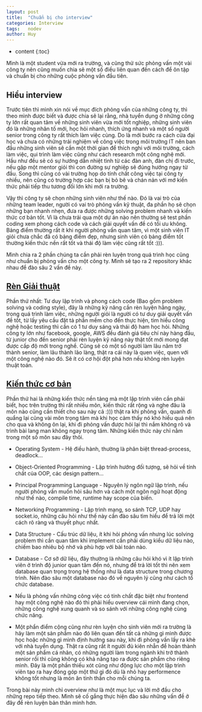 ```yaml
---
layout: post
title:  "Chuẩn bị cho interview"
categories: Interview
tags:   nodev
author: Huy
---
```

* content
{:toc}

Mình là một student vừa mới ra trường, và cũng thử sức phỏng vấn một vài công ty nên cũng muốn chia sẽ một số điều liên quan đến cách để ôn tập và chuẩn bị cho những cuộc phỏng vấn đầu tiên.

## Hiểu interview

Trước tiên thì mình xin nói về mục đích phỏng vấn của những công ty, thì theo mình được biết và được chia sẽ lại rằng, nhà tuyển dụng ở những công ty lớn rất quan tâm về những sinh viên vừa mới tốt nghiệp, những sinh viên đó là những nhân tố mới, học hỏi nhanh, thích ứng nhanh và một số người senior trong công ty rất thích làm việc cùng. Do là mới bước ra cách cửa đại học và chưa có những trải nghiệm về công việc trong môi trường IT nên ban đầu những sinh viên sẽ cần một thời gian để thích nghi với môi trường, cách làm việc, qui trình làm việc cũng như cách research một công nghệ mới. Hầu như đều sẽ có sự hướng dẫn nhiệt tình từ các đàn anh, đàn chị đi trước, nếu gặp một mentor giỏi thì con đường sự nghiệp sẽ đúng hướng ngay từ đầu. Song thì cũng có vài trường họp do tính chất công việc tại công ty nhiều, nên cũng có trường hợp các bạn bị bỏ bê và chán nản với mớ kiến thức phải tiếp thu tương đối lớn khi mới ra trường.

Vậy thì công ty sẽ chọn những sinh viên như thế nào. Đó là vai trò của những team leader, người có vai trò phỏng vấn kỹ thuật, đa phần họ sẽ chọn những bạn nhanh nhẹn, đưa ra được những solving problem nhanh và kiến thức cơ bản tốt. Vì là chưa trải qua một dự án nào nên thường sẽ test phần coding xem phong cách code và cách giải quyết vấn đề có tối ưu không. Bảng điểm thường rất ít khi người phỏng vấn quan tâm, vì một sinh viên IT giỏi chưa chắc đã có bảng điểm đẹp, nhưng sinh viên có bảng điểm tốt thường kiến thức nền rất tốt và thái độ làm việc cũng rất tốt :))).

Mình chia ra 2 phần chúng ta cần phải rèn luyện trong quá trình học cũng như chuẩn bị phỏng vấn cho một công ty. Mình sẽ tạo ra 2 repository khác nhau để đào sâu 2 vấn đề này.

## [Rèn Giải thuật]()

Phần thứ nhất: Tư duy lập trình và phong cách code (Bao gồm problem solving và coding style), đây là những kỹ năng cần rèn luyện hằng ngày, trong quá trình làm việc, những người giỏi là người có tư duy giải quyết vấn đề tốt, từ lấy yêu cầu đặt tả phần mềm cho đến thực hiện, tìm hiểu công nghệ hoặc testing thì cần có 1 tư duy sáng và thái độ ham học hỏi. Những công ty lớn như facebook, google, AWS đều đánh giá tiêu chí này hàng đầu, từ junior cho đến senior phải rèn luyện kỹ năng này thật tốt mới mong đạt được cấp độ mới trong nghề. Cũng sẽ có một số người làm lâu năm trở thành senior, làm lâu thành lão làng, thật ra cái này là quen việc, quen với một công nghệ nào đó. Sẽ ít có cơ hội đột phá hơn nếu không rèn luyện thuật toán.

## [Kiến thức cơ bản]()

Phần thứ hai là những kiến thức nền tảng mà một lập trình viên cần phải biết, học trên trường thì rất nhiều môn, kiến thức rất rộng và nghe đâu là môn nào cũng cần thiết cho sau này cả :))) thật ra khi phỏng vấn, quanh đi quẩng lại cũng vài môn trọng tâm mà khi học cảm thấy nó khó hiểu quá nên cho qua và không ôn lại, khi đi phỏng vấn được hỏi lại thì nắm không rõ và trình bài lang man không ngay trọng tâm. Những kiến thức này chỉ nằm trong một số môn sau đây thôi.

* Operating System - Hệ điều hành, thường là phân biệt thread-process, deadlock... 
* Object-Oriented Programming - Lập trình hướng đối tượng, sẽ hỏi về tính chất của OOP, các design pattern...
* Principal Programming Language - Nguyên lý ngôn ngữ lập trình, nếu người phỏng vấn muốn hỏi sâu hơn và cách một ngôn ngữ hoạt động như thế nào, compile time, runtime hay scope của biến.
* Networking Programming - Lập trình mạng, so sánh TCP, UDP hay socket.io, những câu hỏi như thế này cần đào sâu tìm hiểu để trả lời một cách rõ ràng và thuyết phục nhất.
* Data Structure - Cấu trúc dữ liệu, ít khi hỏi phỏng vấn nhưng lúc solving problem thì cần quan tâm khi implement cần phải dùng kiểu dữ liệu nào, chiếm bao nhiêu bộ nhớ và phù hợp với bài toán nào.
* Database - Cơ sỡ dữ liệu, đây thường là những câu hỏi khó vì ít lập trình viên ở trình độ junior quan tâm đến nó, nhưng để trả lời tốt thì nên xem database quan trọng trong hệ thống như là data structure trong chương trình. Nên đào sâu một database nào đó về nguyên lý cũng như cách tổ chức database.

* Nếu là phỏng vấn những công việc có tính chất đặc biệt như frontend hay một công nghệ nào đó thì phải hiểu overview cái mình đang chọn, những công nghệ xung quanh và so sánh với những công nghệ cùng chức năng.
* Một phẩn điểm cộng cũng như rèn luyện cho sinh viên mới ra trường là hãy làm một sản phẩm nào đó liên quan đến tất cả những gì mình được học hoặc những gì mình định hướng sau này, khi đi phỏng vấn lấy ra khè với nhà tuyển dụng. Thật ra cũng rất ít người đủ kiên nhẫn để hoàn thành một sản phẩm cá nhân, có những người làm trong ngành khi trở thành senior rồi thì cũng không có khả năng tạo ra được sản phẩm cho riêng mình. Đây là một phần thiếu xót cũng như động lực cho một lập trình viên tạo ra hay đóng góp một thứ gì đó dù là nhỏ hay performence không tốt nhưng là món ăn tinh thần cho mỗi chúng ta.

Trong bài này mình chỉ overview như là một mục lục và lời mở đầu cho những repo tiếp theo. Mình sẽ cố gắng thực hiện đào sâu những vấn đề ở đây để rèn luyện bản thân mình hơn.

